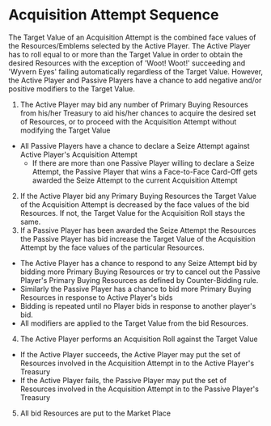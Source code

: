 # Acquisition Attempt Sequence

The Target Value of an Acquisition Attempt is the combined face values of the Resources/Emblems selected by the Active Player. The Active Player has to roll equal to or more than the Target Value in order to obtain the desired Resources with the exception of 'Woot! Woot!' succeeding and 'Wyvern Eyes' failing automatically regardless of the Target Value. However, the Active Player and Passive Players have a chance to add negative and/or positive modifiers to the Target Value.

1. The Active Player may bid any number of Primary Buying Resources from his/her Treasury to aid his/her chances to acquire the desired set of Resources, or to proceed with the Acquisition Attempt without modifying the Target Value
  * All Passive Players have a chance to declare a Seize Attempt against Active Player's Acquisition Attempt
    * If there are more than one Passive Player willing to declare a Seize Attempt, the Passive Player that wins a Face-to-Face Card-Off gets awarded the Seize Attempt to the current Acquisition Attempt
2. If the Active Player bid any Primary Buying Resources the Target Value of the Acquisition Attempt is decreased by the face values of the bid Resources. If not, the Target Value for the Acquisition Roll stays the same.
3. If a Passive Player has been awarded the Seize Attempt the Resources the Passive Player has bid increase the Target Value of the Acquisition Attempt by the face values of the particular Resources.
  * The Active Player has a chance to respond to any Seize Attempt bid by bidding more Primary Buying Resources or try to cancel out the Passive Player's Primary Buying Resources as defined by Counter-Bidding rule.
  * Similarly the Passive Player has a chance to bid more Primary Buying Resources in response to Active Player's bids
  * Bidding is repeated until no Player bids in response to another player's bid.
  * All modifiers are applied to the Target Value from the bid Resources.
4. The Active Player performs an Acquisition Roll against the Target Value
  * If the Active Player succeeds, the Active Player may put the set of Resources involved in the Acquisition Attempt in to the Active Player's Treasury
  * If the Active Player fails, the Passive Player may put the set of Resources involved in the Acquisition Attempt in to the Passive Player's Treasury
5. All bid Resources are put to the Market Place
